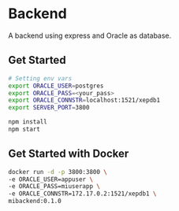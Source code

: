 # Backend
A backend using express and Oracle as database.

## Get Started

``` bash
# Setting env vars
export ORACLE_USER=postgres
export ORACLE_PASS=<your_pass>
export ORACLE_CONNSTR=localhost:1521/xepdb1
export SERVER_PORT=3800

npm install
npm start
```

## Get Started with Docker

``` bash
docker run -d -p 3800:3800 \
-e ORACLE_USER=appuser \
-e ORACLE_PASS=miuserapp \
-e ORACLE_CONNSTR=172.17.0.2:1521/xepdb1 \
mibackend:0.1.0
```